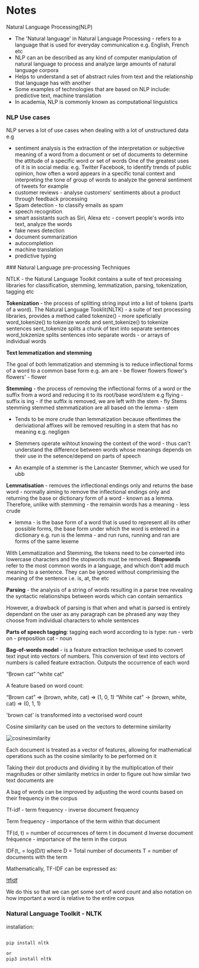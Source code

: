 # Notes 

Natural Language Processing(NLP)

* The 'Natural language' in Natural Language Processing - refers to a language that is used for everyday communication e.g. English, French
etc
* NLP can an be described as any kind of computer manipulation of natural language to process and analyze large amounts of natural language corpora
* Helps to understand a set of abstract rules from text and the relationship that language has with another
* Some examples of technologies that are based on NLP include:  predictive text, machine translation 
* In academia, NLP is commonly known as computational linguistics

### NLP Use cases

NLP serves a lot of use cases when dealing with a lot of unstructured data
e.g 
* sentiment analysis is the extraction of the interpretation or subjective meaning of a word from a document or set of documents to determine the attitude of a specific word or set of words
One of the greatest uses of it is in social media: e.g. Twitter Facebook, to identify trends of public opinion, how often a word appears in a specific tonal context and interpreting the tone of group of words to analyze the general sentiment of tweets for example
* customer reviews - analyse customers' sentiments about a product through feedback processing
* Spam detection -  to classify emails as spam
* speech recognition
* smart assistants such as Siri, Alexa etc - convert people's words into text, analyze the words
* fake news detection
* document summarization
* autocompletion
* machine translation
* predictive typing

### Natural Language pre-processing Techniques

NTLK - the Natural Language Toolkit contains a suite of text processing libraries for classification, stemming, lemmatization, parsing, tokenization, tagging etc

**Tokenization** - the process of splitting string input into a list of tokens (parts of a word). The Natural Language Tooklit(NLTK) - a suite of text processing libraries, provides a method called tokenize() - more speficially word_tokenize() to tokenize words and sent_tokenize() to tokenize sentences
sent_tokenize splits a chunk of text into separate sentences
word_tokzenize splits sentences into separate words - or arrays of individual words

**Text lemmatization and stemming**

The goal of both lemmatization and stemming is to reduce inflectional forms of a word to a common base form e.g.
am are - be
flower flowers flower's flowers' - flower

**Stemming** - the process of removing the inflectional forms of a word or the suffix from a word and reducing it to its root/base word/stem 
e.g flying - suffix is ing - if the suffix is removed, we are left with the stem - fly
Stems stemming stemmed stemmatization are all based on the lemma - stem
* Tends to be more crude than lemmatization because oftentimes the deriviational affixes will be removed resulting in a stem that has no meaning e.g. negligen

* Stemmers operate wihtout knowing the context of the word - thus can't understand the difference between words whose meanings depends on their use in the setence/depend on parts of speech
* An example of a stemmer is the Lancaster Stemmer, which we used for ubb

**Lemmatisation** - removes the inflectional endings only and returns the base word - normally aiming to remove the inflectional endings only and returning the base or dictionary form of a word - known as a lemma.
Therefore, unlike with stemming - the remainin words has a meaning - less crude
* lemma - is the base form of a word that is used to represent all its other possible forms, the base form under which the word is entered in a dictionary e.g.
run is the lemma - and run runs, running and ran are forms of the same lexeme


With Lemmatization and Stemming, the tokens need to be converted into lowercase characters and the stopwords must be removed. 
**Stopwords** refer to the most common words in a language, and which don't add much meaning to a sentence. They can be ignored without comprimising the meaning of the sentence i.e. is, at, the etc

**Parsing** -  the analysis of a string of words resulting in a parse tree revealing the syntactic relationships between words which can contain semantics

However, a drawback of parsing is that when and what is parsed is entirely dependant on the user as any paragraph can be phrased any way they choose from individual characters to whole sentences

**Parts of speech tagging**: tagging each word according to is type:
run - verb
on - preposition
cat - noun

**Bag-of-words model** - is a feature extraction technique used to convert text input into vectors of numbers. This conversion of text into vectors of numbers is called feature extraction.
Outputs the occurrence of each word

“Brown cat”
“white cat"

A feature based on word count:

“Brown cat” => (brown, white, cat) => (1, 0, 1)
“White cat”  -> (brown, white, cat) => (0, 1, 1)

'brown cat' is transformed into a vectorised word count

Cosine similarity can be used on the vectors to determine similarity

![cosinesimilarity](cosinesimiliarity.png)

Each document is treated as a vector of features, allowing for mathematical operations such as the cosine similarity to be performed on it

Taking their dot products and dividing it by the multiplication of their magnitudes or other similarity metrics in order to figure out how similar two text documents are

A bag of words can be improved by adjusting the word counts based on their frequency in the corpus 

Tf-idf - term frequency - inverse document frequency


Term frequency - importance of the term within that document

TF(d, t) = number of occurrences of term t in document d
Inverse document fréquence - importance of the term in the corpus

IDF(t_ = log(D/t) where
D = Total number of documents
T = number of documents with the term


Mathematically, TF-IDF can be expressed as:

[!tfidf](tfidf.png)

We do this so that we can get some sort of word count and also notation on how important a word is relative to the entire corpus


### Natural Language Toolkit - NLTK

installation:
```html

pip install nltk

or
pip3 install nltk

```

